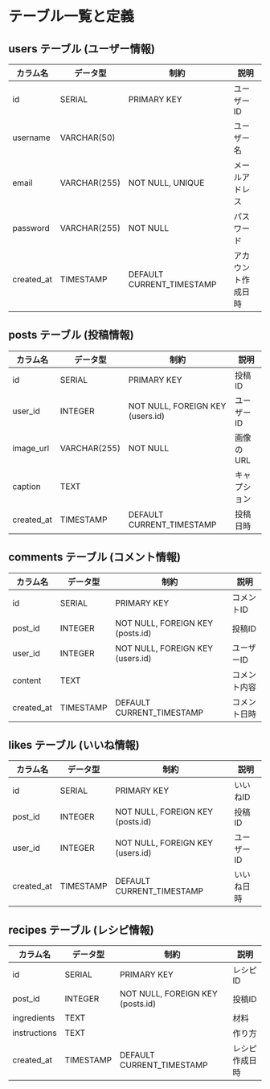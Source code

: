 # テーブル一覧と定義

## users テーブル (ユーザー情報)

| カラム名           | データ型          | 制約                              | 説明                          |
|------------------|-----------------|---------------------------------|-----------------------------|
| id               | SERIAL          | PRIMARY KEY                     | ユーザーID                    |
| username         | VARCHAR(50)     |                                 | ユーザー名                      |
| email            | VARCHAR(255)    | NOT NULL, UNIQUE                | メールアドレス                    |
| password         | VARCHAR(255)    | NOT NULL                        | パスワード                      |
| created_at       | TIMESTAMP       | DEFAULT CURRENT_TIMESTAMP       | アカウント作成日時                  |

## posts テーブル (投稿情報)

| カラム名           | データ型          | 制約                              | 説明                          |
|------------------|-----------------|---------------------------------|-----------------------------|
| id               | SERIAL          | PRIMARY KEY                     | 投稿ID                        |
| user_id          | INTEGER         | NOT NULL, FOREIGN KEY (users.id) | ユーザーID                      |
| image_url        | VARCHAR(255)    | NOT NULL                        | 画像のURL                      |
| caption          | TEXT            |                                 | キャプション                    |
| created_at       | TIMESTAMP       | DEFAULT CURRENT_TIMESTAMP       | 投稿日時                        |

## comments テーブル (コメント情報)

| カラム名           | データ型          | 制約                              | 説明                          |
|------------------|-----------------|---------------------------------|-----------------------------|
| id               | SERIAL          | PRIMARY KEY                     | コメントID                     |
| post_id          | INTEGER         | NOT NULL, FOREIGN KEY (posts.id) | 投稿ID                        |
| user_id          | INTEGER         | NOT NULL, FOREIGN KEY (users.id) | ユーザーID                      |
| content          | TEXT            |                                 | コメント内容                    |
| created_at       | TIMESTAMP       | DEFAULT CURRENT_TIMESTAMP       | コメント日時                    |

## likes テーブル (いいね情報)

| カラム名           | データ型          | 制約                              | 説明                          |
|------------------|-----------------|---------------------------------|-----------------------------|
| id               | SERIAL          | PRIMARY KEY                     | いいねID                      |
| post_id          | INTEGER         | NOT NULL, FOREIGN KEY (posts.id) | 投稿ID                        |
| user_id          | INTEGER         | NOT NULL, FOREIGN KEY (users.id) | ユーザーID                      |
| created_at       | TIMESTAMP       | DEFAULT CURRENT_TIMESTAMP       | いいね日時                      |

## recipes テーブル (レシピ情報)

| カラム名           | データ型          | 制約                              | 説明                          |
|------------------|-----------------|---------------------------------|-----------------------------|
| id               | SERIAL          | PRIMARY KEY                     | レシピID                      |
| post_id          | INTEGER         | NOT NULL, FOREIGN KEY (posts.id) | 投稿ID                        |
| ingredients      | TEXT            |                                 | 材料                          |
| instructions     | TEXT            |                                 | 作り方                        |
| created_at       | TIMESTAMP       | DEFAULT CURRENT_TIMESTAMP       | レシピ作成日時                  |